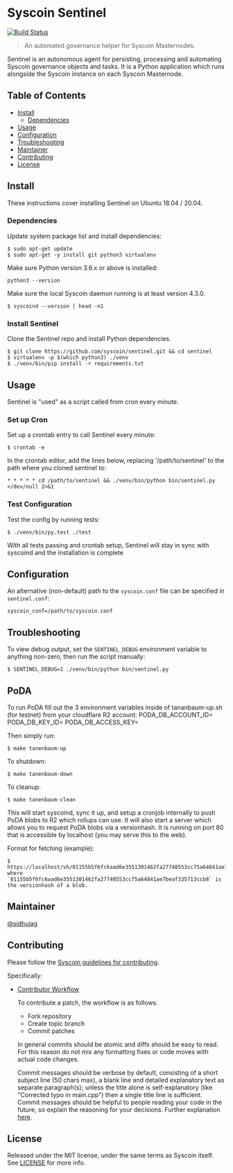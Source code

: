 # Syscoin Sentinel

[![Build Status](https://travis-ci.org/syscoin/sentinel.svg?branch=master)](https://travis-ci.org/syscoin/sentinel)

> An automated governance helper for Syscoin Masternodes.

Sentinel is an autonomous agent for persisting, processing and automating Syscoin governance objects and tasks. It is a Python application which runs alongside the Syscoin instance on each Syscoin Masternode.

## Table of Contents
- [Install](#install)
  - [Dependencies](#dependencies)
- [Usage](#usage)
- [Configuration](#configuration)
- [Troubleshooting](#troubleshooting)
- [Maintainer](#maintainer)
- [Contributing](#contributing)
- [License](#license)

## Install

These instructions cover installing Sentinel on Ubuntu 18.04 / 20.04.

### Dependencies

Update system package list and install dependencies:

    $ sudo apt-get update
    $ sudo apt-get -y install git python3 virtualenv

Make sure Python version 3.6.x or above is installed:

    python3 --version

Make sure the local Syscoin daemon running is at least version 4.3.0.

    $ syscoind --version | head -n1

### Install Sentinel

Clone the Sentinel repo and install Python dependencies.

    $ git clone https://github.com/syscoin/sentinel.git && cd sentinel
    $ virtualenv -p $(which python3) ./venv
    $ ./venv/bin/pip install -r requirements.txt

## Usage

Sentinel is "used" as a script called from cron every minute.

### Set up Cron

Set up a crontab entry to call Sentinel every minute:

    $ crontab -e

In the crontab editor, add the lines below, replacing '/path/to/sentinel' to the path where you cloned sentinel to:

    * * * * * cd /path/to/sentinel && ./venv/bin/python bin/sentinel.py >/dev/null 2>&1

### Test Configuration

Test the config by running tests:

    $ ./venv/bin/py.test ./test

With all tests passing and crontab setup, Sentinel will stay in sync with syscoind and the installation is complete

## Configuration

An alternative (non-default) path to the `syscoin.conf` file can be specified in `sentinel.conf`:

    syscoin_conf=/path/to/syscoin.conf

## Troubleshooting

To view debug output, set the `SENTINEL_DEBUG` environment variable to anything non-zero, then run the script manually:

    $ SENTINEL_DEBUG=1 ./venv/bin/python bin/sentinel.py

## PoDA
To run PoDA fill out the 3 environment variables inside of tananbaum-up.sh (for testnet) from your cloudflare R2 account:
PODA_DB_ACCOUNT_ID=
PODA_DB_KEY_ID=
PODA_DB_ACCESS_KEY=

Then simply run:

    $ make tanenbaum-up

To shutdown:

    $ make tanenbaum-down


To cleanup:

    $ make tanenbaum-clean


This will start syscoind, sync it up, and setup a cronjob internally to push PoDA blobs to R2 which rollups can use. It will also start a server which allows you to request PoDA blobs via a versionhash. It is running on port 80 that is accessible by localhost (you may serve this to the web).

Format for fetching (example):

    $ https://localhost/vh/01155b5f6fc6aad6e3551301462fa27748553cc75a64841ae7beaf335713ccb8
    where `01155b5f6fc6aad6e3551301462fa27748553cc75a64841ae7beaf335713ccb8` is the versionhash of a blob.

## Maintainer

[@sidhujag](https://github.com/sidhujag)

## Contributing

Please follow the [Syscoin guidelines for contributing](https://github.com/syscoin/syscoin/blob/master/CONTRIBUTING.md).

Specifically:

* [Contributor Workflow](https://github.com/syscoin/syscoin/blob/master/CONTRIBUTING.md#contributor-workflow)

    To contribute a patch, the workflow is as follows:

    * Fork repository
    * Create topic branch
    * Commit patches

    In general commits should be atomic and diffs should be easy to read. For this reason do not mix any formatting fixes or code moves with actual code changes.

    Commit messages should be verbose by default, consisting of a short subject line (50 chars max), a blank line and detailed explanatory text as separate paragraph(s); unless the title alone is self-explanatory (like "Corrected typo in main.cpp") then a single title line is sufficient. Commit messages should be helpful to people reading your code in the future, so explain the reasoning for your decisions. Further explanation [here](http://chris.beams.io/posts/git-commit/).

## License

Released under the MIT license, under the same terms as Syscoin itself. See [LICENSE](LICENSE) for more info.
